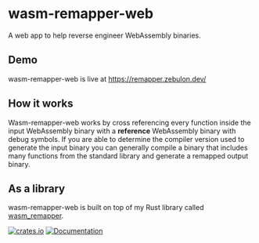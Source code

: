 # wasm-remapper-web
A web app to help reverse engineer WebAssembly binaries.

## Demo
wasm-remapper-web is live at https://remapper.zebulon.dev/

## How it works
Wasm-remapper-web works by cross referencing every function inside the input WebAssembly binary with a **reference** WebAssembly binary with debug symbols. If you are able to determine the compiler version used to generate the input binary you can generally compile a binary that includes many functions from the standard library and generate a remapped output binary.

## As a library
wasm-remapper-web is built on top of my Rust library called [wasm_remapper](https://github.com/vlakreeh/wasm_remapper).

[![crates.io](https://img.shields.io/crates/v/wasm-remapper.svg)](https://crates.io/crates/wasm_remapper)
[![Documentation](https://docs.rs/wasm_remapper/badge.svg)](https://docs.rs/wasm_remapper/)
